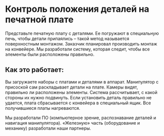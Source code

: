 # Контроль положения деталей на печатной плате
Представьте печатную плату с деталями. Ее погружают в специальную печь, чтобы детали припаялись – такой метод называется поверхностным монтажом. Заказчик планировал производить монтаж на конвейере. Мы разработали систему, которая следит, чтобы все элементы были расположены правильно.

## Как это работает:
Вы загружаете наборы с платами и деталями в аппарат. Манипулятор с присоской сам раскладывает детали на плате. Камеры видят, правильно ли расположены элементы. Система рассчитывает, с какой стороны их нужно подвинуть. Если установить деталь правильно не удается, плата сбрасывается с конвейера в специальный ящик. Все получившиеся платы нагреваются.

Мы разработали ПО (компьютерное зрение, распознавание деталей и навигация манипулятора). «Железную» часть (оборудование и механику) разработали наши партнеры.
